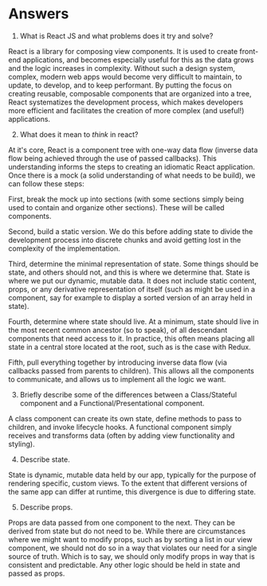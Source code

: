 # Answers

1.  What is React JS and what problems does it try and solve?

React is a library for composing view components. It is used to create front-end applications, and becomes especially useful for this as the data grows and the logic increases in complexity. Without such a design system, complex, modern web apps would become very difficult to maintain, to update, to develop, and to keep performant. By putting the focus on creating reusable, composable components that are organized into a tree, React systematizes the development process, which makes developers more efficient and facilitates the creation of more complex (and useful!) applications. 

2.  What does it mean to _think_ in react?

At it's core, React is a component tree with one-way data flow (inverse data flow being achieved through the use of passed callbacks). This understanding informs the steps to creating an idiomatic React application. Once there is a mock (a solid understanding of what needs to be build), we can follow these steps: 

First, break the mock up into sections (with some sections simply being used to contain and organize other sections). These will be called components.

Second, build a static version. We do this before adding state to divide the development process into discrete chunks and avoid getting lost in the complexity of the implementation.

Third, determine the minimal representation of state. Some things should be state, and others should not, and this is where we determine that. State is where we put our dynamic, mutable data. It does not include static content, props, or any derivative representation of itself (such as might be used in a component, say for example to display a sorted version of an array held in state).

Fourth, determine where state should live. At a minimum, state should live in the most recent common ancestor (so to speak), of all descendant components that need access to it. In practice, this often means placing all state in a central store located at the root, such as is the case with Redux.

Fifth, pull everything together by introducing inverse data flow (via callbacks passed from parents to children). This allows all the components to communicate, and allows us to implement all the logic we want. 

3.  Briefly describe some of the differences between a Class/Stateful component and a Functional/Presentational component.

A class component can create its own state, define methods to pass to children, and invoke lifecycle hooks. A functional component simply receives and transforms data (often by adding view functionality and styling). 

4.  Describe state.

State is dynamic, mutable data held by our app, typically for the purpose of rendering specific, custom views. To the extent that different versions of the same app can differ at runtime, this divergence is due to differing state.

5.  Describe props.

Props are data passed from one component to the next. They can be derived from state but do not need to be. While there are circumstances where we might want to modify props, such as by sorting a list in our view component, we should not do so in a way that violates our need for a single source of truth. Which is to say, we should only modify props in way that is consistent and predictable. Any other logic should be held in state and passed as props. 
